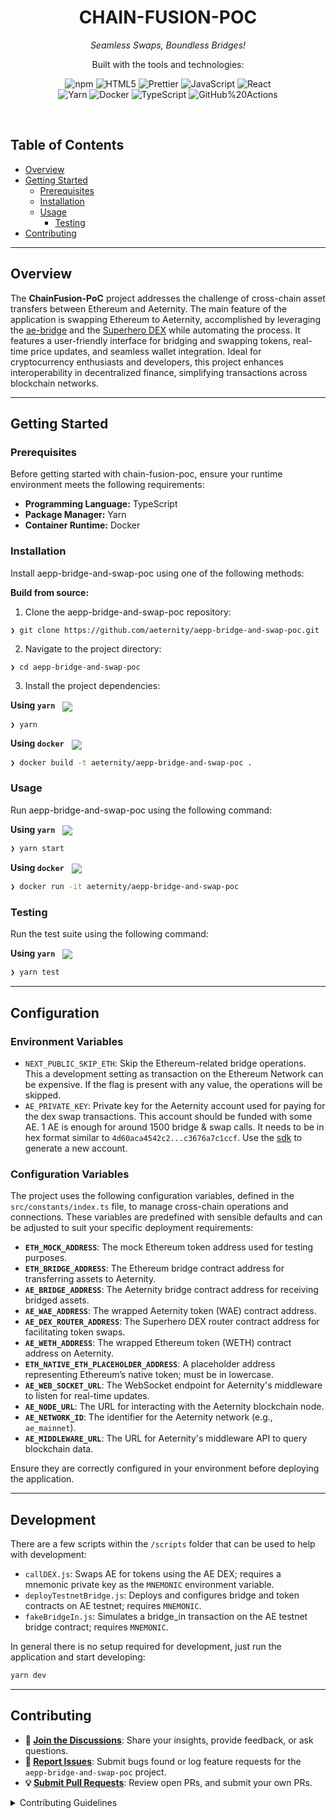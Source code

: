 <p align="center"><h1 align="center">CHAIN-FUSION-POC</h1></p>
<p align="center">
	<em>Seamless Swaps, Boundless Bridges!</em>
</p>
<p align="center">
	<!-- local repository, no metadata badges. --></p>
<p align="center">Built with the tools and technologies:</p>
<p align="center">
	<img src="https://img.shields.io/badge/npm-CB3837.svg?style=default&logo=npm&logoColor=white" alt="npm">
	<img src="https://img.shields.io/badge/HTML5-E34F26.svg?style=default&logo=HTML5&logoColor=white" alt="HTML5">
	<img src="https://img.shields.io/badge/Prettier-F7B93E.svg?style=default&logo=Prettier&logoColor=black" alt="Prettier">
	<img src="https://img.shields.io/badge/JavaScript-F7DF1E.svg?style=default&logo=JavaScript&logoColor=black" alt="JavaScript">
	<img src="https://img.shields.io/badge/React-61DAFB.svg?style=default&logo=React&logoColor=black" alt="React">
	<br>
	<img src="https://img.shields.io/badge/Yarn-2C8EBB.svg?style=default&logo=Yarn&logoColor=white" alt="Yarn">
	<img src="https://img.shields.io/badge/Docker-2496ED.svg?style=default&logo=Docker&logoColor=white" alt="Docker">
	<img src="https://img.shields.io/badge/TypeScript-3178C6.svg?style=default&logo=TypeScript&logoColor=white" alt="TypeScript">
	<img src="https://img.shields.io/badge/GitHub%20Actions-2088FF.svg?style=default&logo=GitHub-Actions&logoColor=white" alt="GitHub%20Actions">
</p>
<br>

##  Table of Contents

- [ Overview](#-overview)
- [ Getting Started](#-getting-started)
  - [ Prerequisites](#-prerequisites)
  - [ Installation](#-installation)
  - [ Usage](#-usage)
    - [ Testing](#-testing)
- [ Contributing](#-contributing)


---

##  Overview

The **ChainFusion-PoC** project addresses the challenge of cross-chain asset transfers between Ethereum and Aeternity. The main feature of the application is swapping Ethereum to Aeternity, accomplished by leveraging the [ae-bridge](https://ae-bridge.com/) and the [Superhero DEX](https://aepp.dex.superhero.com/) while automating the process. It features a user-friendly interface for bridging and swapping tokens, real-time price updates, and seamless wallet integration. Ideal for cryptocurrency enthusiasts and developers, this project enhances interoperability in decentralized finance, simplifying transactions across blockchain networks.

---
##  Getting Started

###  Prerequisites

Before getting started with chain-fusion-poc, ensure your runtime environment meets the following requirements:

- **Programming Language:** TypeScript
- **Package Manager:** Yarn
- **Container Runtime:** Docker


###  Installation

Install aepp-bridge-and-swap-poc using one of the following methods:

**Build from source:**

1. Clone the aepp-bridge-and-swap-poc repository:
```shx
❯ git clone https://github.com/aeternity/aepp-bridge-and-swap-poc.git
```

2. Navigate to the project directory:
```sh
❯ cd aepp-bridge-and-swap-poc
```

3. Install the project dependencies:

**Using `yarn`** &nbsp; [<img align="center" src="https://img.shields.io/badge/yarn-117cad.svg?style={badge_style}&logo=yarn&logoColor=white" />](https://www.yarnpkg.com/)

```sh
❯ yarn
```


**Using `docker`** &nbsp; [<img align="center" src="https://img.shields.io/badge/Docker-2CA5E0.svg?style={badge_style}&logo=docker&logoColor=white" />](https://www.docker.com/)

```sh
❯ docker build -t aeternity/aepp-bridge-and-swap-poc .
```




###  Usage
Run aepp-bridge-and-swap-poc using the following command:


**Using `yarn`** &nbsp; [<img align="center" src="https://img.shields.io/badge/yarn-117cad.svg?style={badge_style}&logo=yarn&logoColor=white" />](https://www.yarnpkg.com/)

```sh
❯ yarn start
```


**Using `docker`** &nbsp; [<img align="center" src="https://img.shields.io/badge/Docker-2CA5E0.svg?style={badge_style}&logo=docker&logoColor=white" />](https://www.docker.com/)

```sh
❯ docker run -it aeternity/aepp-bridge-and-swap-poc
```


###  Testing
Run the test suite using the following command:



**Using `yarn`** &nbsp; [<img align="center" src="https://img.shields.io/badge/yarn-117cad.svg?style={badge_style}&logo=yarn&logoColor=white" />](https://www.yarnpkg.com/)

```sh
❯ yarn test
```

---
##  Configuration

### Environment Variables

- `NEXT_PUBLIC_SKIP_ETH`: Skip the Ethereum-related bridge operations. This a development setting as transaction on the Ethereum Network can be expensive. If the flag is present with any value, the operations will be skipped.
- `AE_PRIVATE_KEY`: Private key for the Aeternity account used for paying for the dex swap transactions. This account should be funded with some AE. 1 AE is enough for around 1500 bridge & swap calls. It needs to be in hex format similar to `4d60aca4542c2...c3676a7c1ccf`. Use the [sdk](https://docs.aeternity.com/aepp-sdk-js/v13.3.3/quick-start/) to generate a new account.

### Configuration Variables

The project uses the following configuration variables, defined in the `src/constants/index.ts` file, to manage cross-chain operations and connections. These variables are predefined with sensible defaults and can be adjusted to suit your specific deployment requirements:

- **`ETH_MOCK_ADDRESS`**: The mock Ethereum token address used for testing purposes.
- **`ETH_BRIDGE_ADDRESS`**: The Ethereum bridge contract address for transferring assets to Aeternity.
- **`AE_BRIDGE_ADDRESS`**: The Aeternity bridge contract address for receiving bridged assets.
- **`AE_WAE_ADDRESS`**: The wrapped Aeternity token (WAE) contract address.
- **`AE_DEX_ROUTER_ADDRESS`**: The Superhero DEX router contract address for facilitating token swaps.
- **`AE_WETH_ADDRESS`**: The wrapped Ethereum token (WETH) contract address on Aeternity.
- **`ETH_NATIVE_ETH_PLACEHOLDER_ADDRESS`**: A placeholder address representing Ethereum’s native token; must be in lowercase.
- **`AE_WEB_SOCKET_URL`**: The WebSocket endpoint for Aeternity's middleware to listen for real-time updates.
- **`AE_NODE_URL`**: The URL for interacting with the Aeternity blockchain node.
- **`AE_NETWORK_ID`**: The identifier for the Aeternity network (e.g., `ae_mainnet`).
- **`AE_MIDDLEWARE_URL`**: The URL for Aeternity's middleware API to query blockchain data.

Ensure they are correctly configured in your environment before deploying the application.

---

## Development

There are a few scripts within the `/scripts` folder that can be used to help with development:

- `callDEX.js`: Swaps AE for tokens using the AE DEX; requires a mnemonic private key as the `MNEMONIC` environment variable.
- `deployTestnetBridge.js`: Deploys and configures bridge and token contracts on AE testnet; requires `MNEMONIC`.
- `fakeBridgeIn.js`: Simulates a bridge_in transaction on the AE testnet bridge contract; requires `MNEMONIC`.

In general there is no setup required for development, just run the application and start developing:

```sh
yarn dev
```

---

##  Contributing

- **💬 [Join the Discussions](https://github.com/aeternity/aepp-bridge-and-swap-poc/discussions)**: Share your insights, provide feedback, or ask questions.
- **🐛 [Report Issues](https://github.com/aeternity/aepp-bridge-and-swap-poc/issues)**: Submit bugs found or log feature requests for the `aepp-bridge-and-swap-poc` project.
- **💡 [Submit Pull Requests](https://github.com/aeternity/aepp-bridge-and-swap-poc/blob/main/CONTRIBUTING.md)**: Review open PRs, and submit your own PRs.

<details closed>
<summary>Contributing Guidelines</summary>

1. **Fork the Repository**: Start by forking the project repository to your github.com account.
2. **Clone Locally**: Clone the forked repository to your local machine using a git client.
   ```sh
   git clone https://github.com/your-fork/aepp-bridge-and-swap-poc.git
   ```
3. **Create a New Branch**: Always work on a new branch, giving it a descriptive name.
   ```sh
   git checkout -b new-feature-x
   ```
4. **Make Your Changes**: Develop and test your changes locally.
5. **Commit Your Changes**: Commit with a clear message describing your updates.
   ```sh
   git commit -m 'Implemented new feature x.'
   ```
6. **Push to github.com**: Push the changes to your forked repository.
   ```sh
   git push origin new-feature-x
   ```
7. **Submit a Pull Request**: Create a PR against the original project repository. Clearly describe the changes and their motivations.
8. **Review**: Once your PR is reviewed and approved, it will be merged into the main branch. Congratulations on your contribution!
</details>